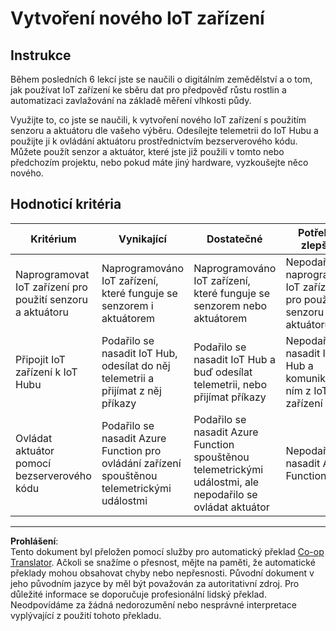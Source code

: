 <!--
CO_OP_TRANSLATOR_METADATA:
{
  "original_hash": "34010c663d96d5f419eda6ac2366a78d",
  "translation_date": "2025-08-27T23:07:34+00:00",
  "source_file": "2-farm/lessons/6-keep-your-plant-secure/assignment.md",
  "language_code": "cs"
}
-->
# Vytvoření nového IoT zařízení

## Instrukce

Během posledních 6 lekcí jste se naučili o digitálním zemědělství a o tom, jak používat IoT zařízení ke sběru dat pro předpověď růstu rostlin a automatizaci zavlažování na základě měření vlhkosti půdy.

Využijte to, co jste se naučili, k vytvoření nového IoT zařízení s použitím senzoru a aktuátoru dle vašeho výběru. Odesílejte telemetrii do IoT Hubu a použijte ji k ovládání aktuátoru prostřednictvím bezserverového kódu. Můžete použít senzor a aktuátor, které jste již použili v tomto nebo předchozím projektu, nebo pokud máte jiný hardware, vyzkoušejte něco nového.

## Hodnoticí kritéria

| Kritérium | Vynikající | Dostatečné | Potřebuje zlepšení |
| --------- | ---------- | ---------- | ------------------ |
| Naprogramovat IoT zařízení pro použití senzoru a aktuátoru | Naprogramováno IoT zařízení, které funguje se senzorem i aktuátorem | Naprogramováno IoT zařízení, které funguje se senzorem nebo aktuátorem | Nepodařilo se naprogramovat IoT zařízení pro použití senzoru nebo aktuátoru |
| Připojit IoT zařízení k IoT Hubu | Podařilo se nasadit IoT Hub, odesílat do něj telemetrii a přijímat z něj příkazy | Podařilo se nasadit IoT Hub a buď odesílat telemetrii, nebo přijímat příkazy | Nepodařilo se nasadit IoT Hub a komunikovat s ním z IoT zařízení |
| Ovládat aktuátor pomocí bezserverového kódu | Podařilo se nasadit Azure Function pro ovládání zařízení spouštěnou telemetrickými událostmi | Podařilo se nasadit Azure Function spouštěnou telemetrickými událostmi, ale nepodařilo se ovládat aktuátor | Nepodařilo se nasadit Azure Function |

---

**Prohlášení**:  
Tento dokument byl přeložen pomocí služby pro automatický překlad [Co-op Translator](https://github.com/Azure/co-op-translator). Ačkoli se snažíme o přesnost, mějte na paměti, že automatické překlady mohou obsahovat chyby nebo nepřesnosti. Původní dokument v jeho původním jazyce by měl být považován za autoritativní zdroj. Pro důležité informace se doporučuje profesionální lidský překlad. Neodpovídáme za žádná nedorozumění nebo nesprávné interpretace vyplývající z použití tohoto překladu.